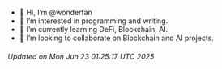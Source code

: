 - 👋 Hi, I’m @wonderfan
- 👀 I’m interested in programming and writing.
- 🌱 I’m currently learning DeFi, Blockchain, AI.
- 💞️ I’m looking to collaborate on Blockchain and AI projects.

###### Updated on Mon Jun 23 01:25:17 UTC 2025
